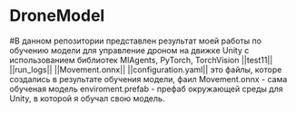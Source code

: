 # DroneModel
#В данном репозитории представлен результат моей работы по обучению модели для управление дроном на движке Unity с использованием библиотек MlAgents, PyTorch, TorchVision ||test11|| ||run_logs|| ||Movement.onnx|| ||configuration.yaml|| это файлы, которе создались в результате обучения модели, фаил Movement.onnx - сама обученая модель enviroment.prefab - префаб окружающей среды для Unity, в которой я обучал свою модель.

